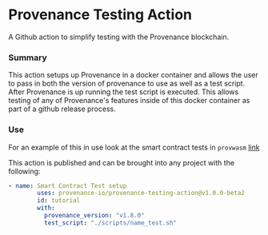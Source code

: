 # Provenance Testing Action
A Github action to simplify testing with the Provenance blockchain.

### Summary
This action setups up Provenance in a docker container and allows the user to pass in both the version of provenance to use as well as a test script.  After Provenance is up running the test script is executed.  This allows testing of any of Provenance's features inside of this docker container as part of a github release process.

### Use
For an example of this in use look at the smart contract tests in `provwasm` [link](https://github.com/provenance-io/provwasm/blob/main/.github/workflows/test.yml#L55)

This action is published and can be brought into any project with the following:

```yaml
- name: Smart Contract Test setup
        uses: provenance-io/provenance-testing-action@v1.0.0-beta2
        id: tutorial
        with:
          provenance_version: "v1.8.0"
          test_script: "./scripts/name_test.sh"
```